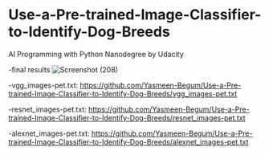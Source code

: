 # Use-a-Pre-trained-Image-Classifier-to-Identify-Dog-Breeds
AI Programming with Python Nanodegree by Udacity

-final results
![Screenshot (208)](https://github.com/Yasmeen-Begum/Use-a-Pre-trained-Image-Classifier-to-Identify-Dog-Breeds/assets/91931504/5568bdf4-7d20-4909-92d4-5d222461f19e)


-vgg_images-pet.txt: https://github.com/Yasmeen-Begum/Use-a-Pre-trained-Image-Classifier-to-Identify-Dog-Breeds/vgg_images-pet.txt
    
-resnet_images-pet.txt: https://github.com/Yasmeen-Begum/Use-a-Pre-trained-Image-Classifier-to-Identify-Dog-Breeds/resnet_images-pet.txt
    
-alexnet_images-pet.txt: https://github.com/Yasmeen-Begum/Use-a-Pre-trained-Image-Classifier-to-Identify-Dog-Breeds/alexnet_images-pet.txt
